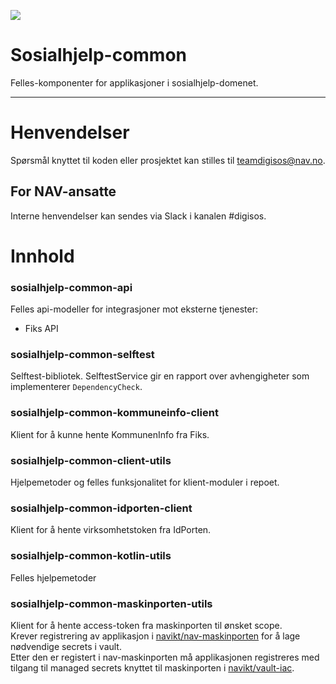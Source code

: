 ![](https://github.com/navikt/sosialhjelp-common/workflows/Publish%20artifacts/badge.svg?branch=main)

Sosialhjelp-common
================

Felles-komponenter for applikasjoner i sosialhjelp-domenet.

---

# Henvendelser
Spørsmål knyttet til koden eller prosjektet kan stilles til teamdigisos@nav.no.

## For NAV-ansatte

Interne henvendelser kan sendes via Slack i kanalen #digisos.

# Innhold

### sosialhjelp-common-api

Felles api-modeller for integrasjoner mot eksterne tjenester:
- Fiks API

### sosialhjelp-common-selftest

Selftest-bibliotek. SelftestService gir en rapport over avhengigheter som implementerer `DependencyCheck`.

### sosialhjelp-common-kommuneinfo-client

Klient for å kunne hente KommunenInfo fra Fiks.

### sosialhjelp-common-client-utils

Hjelpemetoder og felles funksjonalitet for klient-moduler i repoet.

### sosialhjelp-common-idporten-client

Klient for å hente virksomhetstoken fra IdPorten.

### sosialhjelp-common-kotlin-utils

Felles hjelpemetoder

### sosialhjelp-common-maskinporten-utils

Klient for å hente access-token fra maskinporten til ønsket scope.  
Krever registrering av applikasjon i [navikt/nav-maskinporten](https://github.com/navikt/nav-maskinporten) for å lage nødvendige secrets i vault.  
Etter den er registert i nav-maskinporten må applikasjonen registreres med tilgang til managed secrets knyttet til
maskinporten i [navikt/vault-iac](https://github.com/navikt/vault-iac).  

